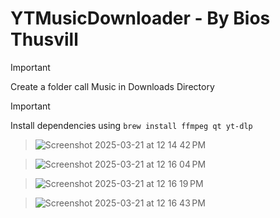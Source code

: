 # YTMusicDownloader - By Bios Thusvill

> [!IMPORTANT]
> Create a folder call Music in Downloads Directory

> [!IMPORTANT]
> Install dependencies  using ``` brew install ffmpeg qt yt-dlp ```

> ![Screenshot 2025-03-21 at 12 14 42 PM](https://github.com/user-attachments/assets/bc084798-6971-46f9-8c9c-2af120664614)

> ![Screenshot 2025-03-21 at 12 16 04 PM](https://github.com/user-attachments/assets/94c52e43-190f-460b-a995-01ada5014624)

> ![Screenshot 2025-03-21 at 12 16 19 PM](https://github.com/user-attachments/assets/327ba875-d7af-42a6-b9a8-a543ef7c8b63)

> ![Screenshot 2025-03-21 at 12 16 43 PM](https://github.com/user-attachments/assets/0f33d6d5-d607-4139-8b39-71844caf40f0)



